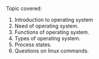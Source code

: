 Topic covered:

1. Introduction to operating system
2. Need of operating system.
3. Functions of operating system.
4. Types of operating system.
5. Process states.
6. Questions on linux commands.

